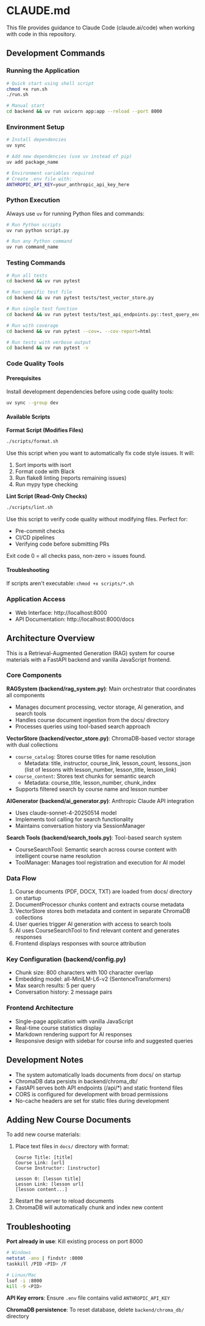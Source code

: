 # CLAUDE.md

This file provides guidance to Claude Code (claude.ai/code) when working with code in this repository.

## Development Commands

### Running the Application
```bash
# Quick start using shell script
chmod +x run.sh
./run.sh

# Manual start
cd backend && uv run uvicorn app:app --reload --port 8000
```

### Environment Setup
```bash
# Install dependencies
uv sync

# Add new dependencies (use uv instead of pip)
uv add package_name

# Environment variables required
# Create .env file with:
ANTHROPIC_API_KEY=your_anthropic_api_key_here
```

### Python Execution
Always use `uv` for running Python files and commands:
```bash
# Run Python scripts
uv run python script.py

# Run any Python command
uv run command_name
```

### Testing Commands
```bash
# Run all tests
cd backend && uv run pytest

# Run specific test file
cd backend && uv run pytest tests/test_vector_store.py

# Run single test function
cd backend && uv run pytest tests/test_api_endpoints.py::test_query_endpoint

# Run with coverage
cd backend && uv run pytest --cov=. --cov-report=html

# Run tests with verbose output
cd backend && uv run pytest -v
```

### Code Quality Tools

#### Prerequisites
Install development dependencies before using code quality tools:
```bash
uv sync --group dev
```

#### Available Scripts

**Format Script (Modifies Files)**
```bash
./scripts/format.sh
```
Use this script when you want to automatically fix code style issues. It will:
1. Sort imports with isort
2. Format code with Black
3. Run flake8 linting (reports remaining issues)
4. Run mypy type checking

**Lint Script (Read-Only Checks)**
```bash
./scripts/lint.sh
```
Use this script to verify code quality without modifying files. Perfect for:
- Pre-commit checks
- CI/CD pipelines
- Verifying code before submitting PRs

Exit code 0 = all checks pass, non-zero = issues found.

#### Troubleshooting
If scripts aren't executable: `chmod +x scripts/*.sh`

### Application Access
- Web Interface: http://localhost:8000
- API Documentation: http://localhost:8000/docs

## Architecture Overview

This is a Retrieval-Augmented Generation (RAG) system for course materials with a FastAPI backend and vanilla JavaScript frontend.

### Core Components

**RAGSystem (backend/rag_system.py)**: Main orchestrator that coordinates all components
- Manages document processing, vector storage, AI generation, and search tools
- Handles course document ingestion from the docs/ directory
- Processes queries using tool-based search approach

**VectorStore (backend/vector_store.py)**: ChromaDB-based vector storage with dual collections
- `course_catalog`: Stores course titles for name resolution
  - Metadata: title, instructor, course_link, lesson_count, lessons_json (list of lessons with lesson_number, lesson_title, lesson_link)
- `course_content`: Stores text chunks for semantic search
  - Metadata: course_title, lesson_number, chunk_index
- Supports filtered search by course name and lesson number

**AIGenerator (backend/ai_generator.py)**: Anthropic Claude API integration
- Uses claude-sonnet-4-20250514 model
- Implements tool calling for search functionality
- Maintains conversation history via SessionManager

**Search Tools (backend/search_tools.py)**: Tool-based search system
- CourseSearchTool: Semantic search across course content with intelligent course name resolution
- ToolManager: Manages tool registration and execution for AI model

### Data Flow
1. Course documents (PDF, DOCX, TXT) are loaded from docs/ directory on startup
2. DocumentProcessor chunks content and extracts course metadata
3. VectorStore stores both metadata and content in separate ChromaDB collections
4. User queries trigger AI generation with access to search tools
5. AI uses CourseSearchTool to find relevant content and generates responses
6. Frontend displays responses with source attribution

### Key Configuration (backend/config.py)
- Chunk size: 800 characters with 100 character overlap
- Embedding model: all-MiniLM-L6-v2 (SentenceTransformers)
- Max search results: 5 per query
- Conversation history: 2 message pairs

### Frontend Architecture
- Single-page application with vanilla JavaScript
- Real-time course statistics display
- Markdown rendering support for AI responses
- Responsive design with sidebar for course info and suggested queries

## Development Notes

- The system automatically loads documents from docs/ on startup
- ChromaDB data persists in backend/chroma_db/
- FastAPI serves both API endpoints (/api/*) and static frontend files
- CORS is configured for development with broad permissions
- No-cache headers are set for static files during development

## Adding New Course Documents

To add new course materials:
1. Place text files in `docs/` directory with format:
   ```
   Course Title: [title]
   Course Link: [url]
   Course Instructor: [instructor]

   Lesson 0: [lesson title]
   Lesson Link: [lesson url]
   [lesson content...]
   ```
2. Restart the server to reload documents
3. ChromaDB will automatically chunk and index new content

## Troubleshooting

**Port already in use**: Kill existing process on port 8000
```bash
# Windows
netstat -ano | findstr :8000
taskkill /PID <PID> /F

# Linux/Mac
lsof -i :8000
kill -9 <PID>
```

**API Key errors**: Ensure `.env` file contains valid `ANTHROPIC_API_KEY`

**ChromaDB persistence**: To reset database, delete `backend/chroma_db/` directory
